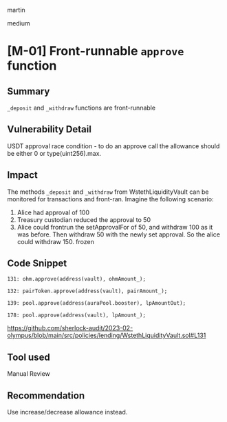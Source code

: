 martin

medium

# [M-01] Front-runnable `approve` function

## Summary

`_deposit` and `_withdraw` functions are front-runnable

## Vulnerability Detail

USDT approval race condition - to do an approve call the allowance should be either 0 or type(uint256).max.

## Impact

The methods `_deposit` and `_withdraw` from WstethLiquidityVault can be monitored for transactions and front-ran. Imagine the following scenario:

1. Alice had approval of 100
2. Treasury custodian reduced the approval to 50
3. Alice could frontrun the setApprovalFor of 50, and withdraw 100 as it was before. Then withdraw 50 with the newly set approval. So the alice could withdraw 150.
   frozen

## Code Snippet

```solidity
131: ohm.approve(address(vault), ohmAmount_);

132: pairToken.approve(address(vault), pairAmount_);

139: pool.approve(address(auraPool.booster), lpAmountOut);

178: pool.approve(address(vault), lpAmount_);
```

https://github.com/sherlock-audit/2023-02-olympus/blob/main/src/policies/lending/WstethLiquidityVault.sol#L131

## Tool used

Manual Review

## Recommendation

Use increase/decrease allowance instead.
